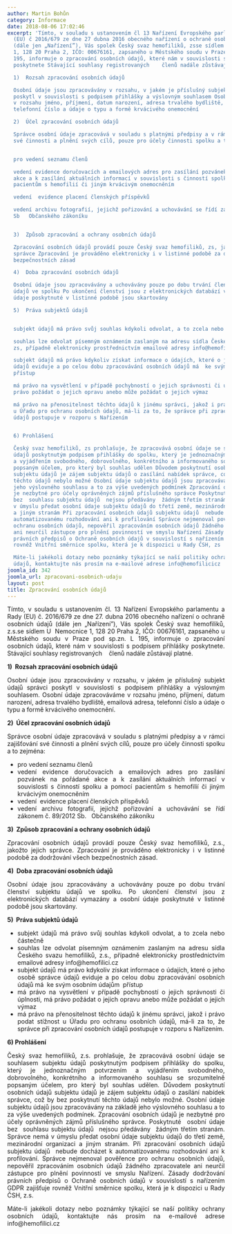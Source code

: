 ```yaml
---
author: Martin Bohůn
category: Informace
date: 2018-08-06 17:02:46
excerpt: 'Tímto, v souladu s ustanovením čl 13 Nařízení Evropského parlamentu a Rady
  (EU) č 2016/679 ze dne 27 dubna 2016 obecného nařízení o ochraně osobních údajů
  (dále jen „Nařízení”), Vás spolek Český svaz hemofiliků, zsse sídlem U  Nemocnice
  1, 128 20 Praha 2, IČO: 00676161, zapsaného u Městského soudu v Praze pod spzn L
  195, informuje o zpracování osobních údajů, které nám v souvislosti s podpisem přihlášky
  poskytnete Stávající souhlasy registrovaných    členů nadále zůstávají platné

  1)  Rozsah zpracování osobních údajů     

  Osobní údaje jsou zpracovávány v rozsahu, v jakém je příslušný subjekt údajů správci
  poskytl v souvislosti s podpisem přihlášky a výslovným souhlasem Osobní údaje zpracováváme
  v rozsahu jméno, příjmení, datum narození, adresa trvalého bydliště, emailová adresa,
  telefonní číslo a údaje o typu a formě krvácivého onemocnění 

  2)  Účel zpracování osobních údajů

  Správce osobní údaje zpracovává v souladu s platnými předpisy a v rámci zajišťování
  své činnosti a plnění svých cílů, pouze pro účely činnosti spolku a to zejména:


  pro vedení seznamu členů

  vedení evidence doručovacích a emailových adres pro zasílání pozvánek na pořádané
  akce a k zasílání aktuálních informací v souvislosti s činností spolku a pomocí
  pacientům s hemofilií či jiným krvácivým onemocněním

  vedení  evidence placení členských příspěvků

  vedení archivu fotografií, jejichž pořizování a uchovávání se řídí zákonem č 89/2012
  Sb   Občanského zákoníku


  3)  Způsob zpracování a ochrany osobních údajů    

  Zpracování osobních údajů provádí pouze Český svaz hemofiliků, zs, jakožto jejich
  správce Zpracování je prováděno elektronicky i v listinné podobě za dodržování všech
  bezpečnostních zásad 

  4)  Doba zpracování osobních údajů

  Osobní údaje jsou zpracovávány a uchovávány pouze po dobu trvání členství subjektu
  údajů ve spolku Po ukončení členství jsou z elektronických databází vymazány a osobní
  údaje poskytnuté v listinné podobě jsou skartovány

  5)  Práva subjektů údajů    


  subjekt údajů má právo svůj souhlas kdykoli odvolat, a to zcela nebo částečně

  souhlas lze odvolat písemným oznámením zaslaným na adresu sídla Českého svazu hemofiliků,
  zs, případně elektronicky prostřednictvím emailové adresy info@hemofilicicz

  subjekt údajů má právo kdykoliv získat informace o údajích, které o jeho osobě správce
  údajů eviduje a po celou dobu zpracovávání osobních údajů má  ke svým osobním údajům 
  přístup

  má právo na vysvětlení v případě pochybností o jejich správnosti či úplnosti, má
  právo požádat o jejich opravu anebo může požádat o jejich výmaz

  má právo na přenositelnost těchto údajů k jinému správci, jakož i právo podat stížnost
  u Úřadu pro ochranu osobních údajů, má-li za to, že správce při zpracování osobních
  údajů postupuje v rozporu s Nařízením


  6) Prohlášení

  Český svaz hemofiliků, zs prohlašuje, že zpracovává osobní údaje se souhlasem subjektu
  údajů poskytnutým podpisem přihlášky do spolku, který je jednoznačným potvrzením
  a vyjádřením svobodného, dobrovolného, konkrétního a informovaného souhlasu se srozumitelně
  popsaným účelem, pro který byl souhlas udělen Důvodem poskytnutí osobních údajů
  subjektu údajů je zájem subjektu údajů o zasílání nabídek správce, což by bez poskytnutí
  těchto údajů nebylo možné Osobní údaje subjektu údajů jsou zpracovávány na základě
  jeho výslovného souhlasu a to za výše uvedených podmínek Zpracování osobních údajů
  je nezbytné pro účely oprávněných zájmů příslušného správce Poskytnuté  osobní údaje
  bez  souhlasu subjektu údajů  nejsou předávány  žádným třetím stranám Správce nemá
  v úmyslu předat osobní údaje subjektu údajů do třetí země, mezinárodní organizaci
  a jiným stranám Při zpracování osobních údajů subjektu údajů  nebude docházet k
  automatizovanému rozhodování ani k profilování Správce nejmenoval pověřence pro
  ochranu osobních údajů, nepověřil zpracováním osobních údajů žádného zpracovatele
  ani neurčil zástupce pro plnění povinností ve smyslu Nařízení Zásady dodržování
  právních předpisů o Ochraně osobních údajů v souvislostí s nařízením GDPR zajišťuje
  rovněž Vnitřní směrnice spolku, která je k dispozici u Rady ČSH, zs 

  Máte-li jakékoli dotazy nebo poznámky týkající se naší politiky ochrany osobních
  údajů, kontaktujte nás prosím na e-mailové adrese info@hemofilicicz      '
joomla_id: 342
joomla_url: zpracovani-osobnich-udaju
layout: post
title: Zpracování osobních údajů
---
```


<p style="text-align: justify;">Tímto, v souladu s ustanovením čl. 13 Nařízení Evropského parlamentu a Rady (EU) č. 2016/679 ze dne 27. dubna 2016 obecného nařízení o ochraně osobních údajů (dále jen „Nařízení”), Vás spolek Český svaz hemofiliků, z.s.se sídlem U  Nemocnice 1, 128 20 Praha 2, IČO: 00676161, zapsaného u Městského soudu v Praze pod sp.zn. L 195, informuje o zpracování osobních údajů, které nám v souvislosti s podpisem přihlášky poskytnete. Stávající souhlasy registrovaných    členů nadále zůstávají platné.</p>
<p style="text-align: justify;"><strong>1)  Rozsah zpracování osobních údajů     </strong></p>
<p style="text-align: justify;">Osobní údaje jsou zpracovávány v rozsahu, v jakém je příslušný subjekt údajů správci poskytl v souvislosti s podpisem přihlášky a výslovným souhlasem. Osobní údaje zpracováváme v rozsahu jméno, příjmení, datum narození, adresa trvalého bydliště, emailová adresa, telefonní číslo a údaje o typu a formě krvácivého onemocnění. </p>
<p style="text-align: justify;"><strong>2)  Účel zpracování osobních údajů</strong></p>
<p style="text-align: justify;">Správce osobní údaje zpracovává v souladu s platnými předpisy a v rámci zajišťování své činnosti a plnění svých cílů, pouze pro účely činnosti spolku a to zejména:</p>
<ul style="list-style-type: disc; text-align: justify;">
<li>pro vedení seznamu členů</li>
<li>vedení evidence doručovacích a emailových adres pro zasílání pozvánek na pořádané akce a k zasílání aktuálních informací v souvislosti s činností spolku a pomocí pacientům s hemofilií či jiným krvácivým onemocněním</li>
<li>vedení  evidence placení členských příspěvků</li>
<li>vedení archivu fotografií, jejichž pořizování a uchovávání se řídí zákonem č. 89/2012 Sb.   Občanského zákoníku</li>
</ul>
<p style="text-align: justify;"><strong>3)  Způsob zpracování a ochrany osobních údajů    </strong></p>
<p style="text-align: justify;">Zpracování osobních údajů provádí pouze Český svaz hemofiliků, z.s., jakožto jejich správce. Zpracování je prováděno elektronicky i v listinné podobě za dodržování všech bezpečnostních zásad. </p>
<p style="text-align: justify;"><strong>4)  Doba zpracování osobních údajů</strong></p>
<p style="text-align: justify;">Osobní údaje jsou zpracovávány a uchovávány pouze po dobu trvání členství subjektu údajů ve spolku. Po ukončení členství jsou z elektronických databází vymazány a osobní údaje poskytnuté v listinné podobě jsou skartovány.</p>
<p style="text-align: justify;"><strong>5)  Práva subjektů údajů  </strong>  </p>
<ul style="list-style-type: disc; text-align: justify;">
<li>subjekt údajů má právo svůj souhlas kdykoli odvolat, a to zcela nebo částečně</li>
<li>souhlas lze odvolat písemným oznámením zaslaným na adresu sídla Českého svazu hemofiliků, z.s., případně elektronicky prostřednictvím emailové adresy info@hemofilici.cz</li>
<li>subjekt údajů má právo kdykoliv získat informace o údajích, které o jeho osobě správce údajů eviduje a po celou dobu zpracovávání osobních údajů má  ke svým osobním údajům  přístup</li>
<li>má právo na vysvětlení v případě pochybností o jejich správnosti či úplnosti, má právo požádat o jejich opravu anebo může požádat o jejich výmaz</li>
<li>má právo na přenositelnost těchto údajů k jinému správci, jakož i právo podat stížnost u Úřadu pro ochranu osobních údajů, má-li za to, že správce při zpracování osobních údajů postupuje v rozporu s Nařízením.</li>
</ul>
<p style="text-align: justify;"><strong>6) Prohlášení</strong></p>
<p style="text-align: justify;">Český svaz hemofiliků, z.s. prohlašuje, že zpracovává osobní údaje se souhlasem subjektu údajů poskytnutým podpisem přihlášky do spolku, který je jednoznačným potvrzením a vyjádřením svobodného, dobrovolného, konkrétního a informovaného souhlasu se srozumitelně popsaným účelem, pro který byl souhlas udělen. Důvodem poskytnutí osobních údajů subjektu údajů je zájem subjektu údajů o zasílání nabídek správce, což by bez poskytnutí těchto údajů nebylo možné. Osobní údaje subjektu údajů jsou zpracovávány na základě jeho výslovného souhlasu a to za výše uvedených podmínek. Zpracování osobních údajů je nezbytné pro účely oprávněných zájmů příslušného správce. Poskytnuté  osobní údaje bez  souhlasu subjektu údajů  nejsou předávány  žádným třetím stranám. Správce nemá v úmyslu předat osobní údaje subjektu údajů do třetí země, mezinárodní organizaci a jiným stranám. Při zpracování osobních údajů subjektu údajů  nebude docházet k automatizovanému rozhodování ani k profilování. Správce nejmenoval pověřence pro ochranu osobních údajů, nepověřil zpracováním osobních údajů žádného zpracovatele ani neurčil zástupce pro plnění povinností ve smyslu Nařízení. Zásady dodržování právních předpisů o Ochraně osobních údajů v souvislostí s nařízením GDPR zajišťuje rovněž Vnitřní směrnice spolku, která je k dispozici u Rady ČSH, z.s. </p>
<p style="text-align: justify;">Máte-li jakékoli dotazy nebo poznámky týkající se naší politiky ochrany osobních údajů, kontaktujte nás prosím na e-mailové adrese info@hemofilici.cz      </p>
